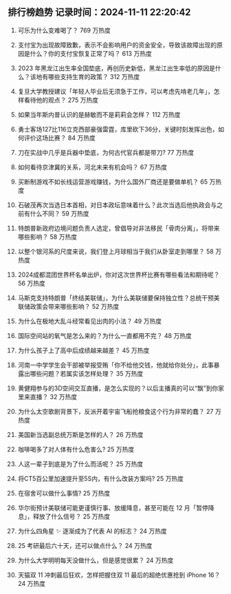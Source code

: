
## 排行榜趋势 记录时间：2024-11-11 22:20:42
  
  1. 可乐为什么变难喝了？ 769 万热度
    
  2. 支付宝为出现故障致歉，表示不会影响用户的资金安全，导致该故障出现的原因是什么？你的支付宝恢复正常了吗？ 613 万热度
    
  3. 2023 年黑龙江出生率全国垫底，再创历史新低，黑龙江出生率低的原因是什么？该地有哪些支持生育的政策？ 312 万热度
    
  4. 复旦大学教授建议「年轻人毕业后无须急于工作，可以考虑先啃老几年」，怎样看待他的观点？ 275 万热度
    
  5. 如果当年斯内普认识的是赫敏而不是莉莉会怎样？ 112 万热度
    
  6. 勇士客场127比116立克西部豪强雷霆，库里砍下36分，关键时刻发挥出色，如何评价这场比赛？ 84 万热度
    
  7. 刀在实战中几乎是兵器中垫底，为何古代官兵都是带刀? 77 万热度
    
  8. 如何看待京津冀的关系，河北未来有机会吗？ 67 万热度
    
  9. 买断制游戏不如长线运营游戏赚钱，为什么国外厂商还是要做单机？ 65 万热度
    
  10. 石破茂再次当选日本首相，对日本政坛意味着什么？此次当选后他执政会与之前有什么不同？ 59 万热度
    
  11. 特朗普新政府边境问题负责人选定，曾倡导对非法移民「骨肉分离」，将带来哪些影响？ 58 万热度
    
  12. 以整个银河系的尺度来说，我们登上月球相当于我们从卧室走到哪里？ 58 万热度
    
  13. 2024成都混团世界杯名单出炉，你对这次世界杯比赛有哪些看法和期待呢？ 56 万热度
    
  14. 马斯克支持特朗普「终结美联储」，为什么美联储要保持独立性？总统干预美联储政策会带来哪些影响？ 52 万热度
    
  15. 为什么在极地大乱斗经常看见出肉的小法？ 49 万热度
    
  16. 国际空间站的氧气是怎么来的？为什么一直都用不完？ 48 万热度
    
  17. 为什么孩子上了高中后成绩越来越差？ 45 万热度
    
  18. 河南一中学学生会干部被举报受贿「你不给他交钱，他就给你处分」，此事暴露出哪些问题？若属实该怎样处理？ 35 万热度
    
  19. 黄健翔参与的3D空间交互直播，是怎么实现的？以后主播真的可以“飘”到你家里来直播？ 32 万热度
    
  20. 为什么太空歌剧背景下，反派开着宇宙飞船抢粮食这个行为非常的蠢？ 27 万热度
    
  21. 美国新当选副总统万斯是怎样的人？ 26 万热度
    
  22. 咖啡喝多了对人体有什么危害么? 25 万热度
    
  23. 人这一辈子到底是为了什么而活呢？ 25 万热度
    
  24. 将CT5百公里加速提升至5S内，有什么改装方案吗? 25 万热度
    
  25. 在宿舍可以做什么事情? 25 万热度
    
  26. 华尔街预计美联储可能更谨慎行事、放缓降息，甚至可能在 12 月「暂停降息」，释放了什么信号？ 25 万热度
    
  27. 为什么四角星 ✨ 逐渐成为了代表 AI 的标志？ 24 万热度
    
  28. 25 考研最后六十天，还可以做点什么？ 24 万热度
    
  29. 为什么大学明明每天没做什么，但是感觉很累？ 24 万热度
    
  30. 天猫双 11 冲刺最后狂欢，怎样把握住双 11 最后的超绝优惠抢到 iPhone 16？ 24 万热度
    
